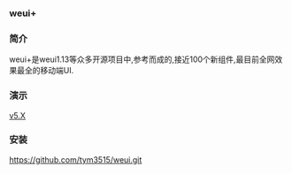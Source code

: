 ﻿###  weui+
###  简介 
weui+是weui1.13等众多开源项目中,参考而成的,接近100个新组件,最目前全网效果最全的移动端UI.

### 演示
[v5.X](http://tym369.top/index.html)

###  安装
<https://github.com/tym3515/weui.git>
























